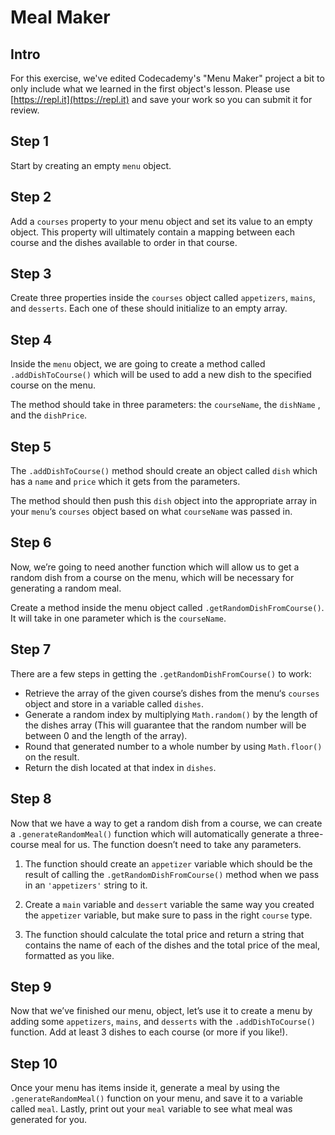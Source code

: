 # Meal Maker

## Intro
For this exercise, we've edited Codecademy's "Menu Maker" project a bit to only include what we learned in the first object's lesson. Please use [https://repl.it](https://repl.it) and save your work so you can submit it for review.

## Step 1
Start by creating an empty `menu` object.

## Step 2
Add a `courses` property to your menu object and set its value to an empty object. This property will ultimately contain a mapping between each course and the dishes available to order in that course.

## Step 3
Create three properties inside the `courses` object called `appetizers`, `mains`, and `desserts`. Each one of these should initialize to an empty array.

## Step 4
Inside the `menu` object, we are going to create a method called `.addDishToCourse()` which will be used to add a new dish to the specified course on the menu.

The method should take in three parameters: the `courseName`, the `dishName` , and the `dishPrice`.

## Step 5
The `.addDishToCourse()` method should create an object called `dish` which has a `name` and `price` which it gets from the parameters.

The method should then push this `dish` object into the appropriate array in your `menu`‘s `courses` object based on what `courseName` was passed in.

## Step 6
Now, we’re going to need another function which will allow us to get a random dish from a course on the menu, which will be necessary for generating a random meal.

Create a method inside the menu object called `.getRandomDishFromCourse()`. It will take in one parameter which is the `courseName`.

## Step 7
There are a few steps in getting the `.getRandomDishFromCourse()` to work:
  - Retrieve the array of the given course’s dishes from the menu‘s `courses` object and store in a variable called `dishes`.
  - Generate a random index by multiplying `Math.random()` by the length of the dishes array (This will guarantee that the random number will be between 0 and the length of the array).
  - Round that generated number to a whole number by using `Math.floor()` on the result.
  - Return the dish located at that index in `dishes`.

## Step 8
Now that we have a way to get a random dish from a course, we can create a `.generateRandomMeal()` function which will automatically generate a three-course meal for us. The function doesn’t need to take any parameters.

1. The function should create an `appetizer` variable which should be the result of calling the `.getRandomDishFromCourse()` method when we pass in an `'appetizers'` string to it.

2. Create a `main` variable and `dessert` variable the same way you created the `appetizer` variable, but make sure to pass in the right `course` type.

3. The function should calculate the total price and return a string that contains the name of each of the dishes and the total price of the meal, formatted as you like.

## Step 9
Now that we’ve finished our menu, object, let’s use it to create a menu by adding some `appetizers`, `mains`, and `desserts` with the `.addDishToCourse()` function. Add at least 3 dishes to each course (or more if you like!).

## Step 10
Once your menu has items inside it, generate a meal by using the `.generateRandomMeal()` function on your menu, and save it to a variable called `meal`. Lastly, print out your `meal` variable to see what meal was generated for you.
